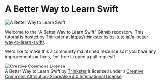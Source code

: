 
A Better Way to Learn Swift
=====

![A Better Way to Learn Swift](https://thinkster.io/images/splash/swift.png "A Better Way to Learn Swift")

Welcome to the "A Better Way to Learn Swift" Github repository. This tutorial is hosted by Thinkster at https://thinkster.io/ios-tutorial/a-better-way-to-learn-swift/. 

We'd like to make this a community maintained resource so if you have any improvements or fixes, feel free to open a pull request!

<a rel="license" href="http://creativecommons.org/licenses/by-sa/4.0/"><img alt="Creative Commons License" style="border-width:0" src="https://i.creativecommons.org/l/by-sa/4.0/88x31.png" /></a><br /><span xmlns:dct="http://purl.org/dc/terms/" property="dct:title">A Better Way to Learn Swift</span> by <a xmlns:cc="http://creativecommons.org/ns#" href="https://thinkster.io/ios-tutorial/a-better-way-to-learn-swift/" property="cc:attributionName" rel="cc:attributionURL">Thinkster</a> is licensed under a <a rel="license" href="http://creativecommons.org/licenses/by-sa/4.0/">Creative Commons Attribution-ShareAlike 4.0 International License</a>.
